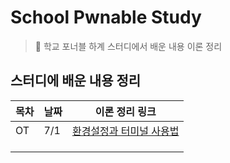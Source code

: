 # School Pwnable Study
> 📝 학교 포너블 하계 스터디에서 배운 내용 이론 정리

## 스터디에 배운 내용 정리

| 목차            | 날짜  |     이론 정리 링크                                                                                |
| -------------- | ---- | ---------------------------------------------------------------------------------------------- | 
| OT             |  7/1 | [환경설정과 터미널 사용법](https://github.com/devinan/school-pwnable-study/blob/master/review/ot.md) |
|                |      |                                                                                                |
|                |      |                                                                                                |
|                |      |                                                                                                |
